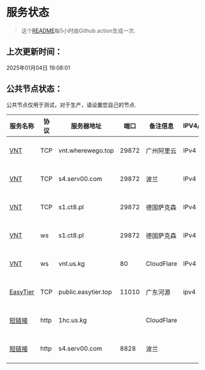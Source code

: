 # 服务状态
> 这个[README](https://github.com/lmq8267/server-status)每5小时由Github action生成一次.
## 上次更新时间：
2025年01月04日 19:08:01
## 公共节点状态： 
公共节点仅用于测试，对于生产，请设置您自己的节点.

|服务名称|协议|服务器地址|端口|备注信息|IPV4/IPV6|**状态**|历史状态|
|--|--|--|--|--|--|--|--|
|[VNT](https://github.com/vnt-dev/vnt)|TCP|vnt.wherewego.top|29872|广州阿里云|IPv4|正常✅|[🟩🟩](history/TCP-vnt.wherewego.top-29872.md) 100%|
|[VNT](https://github.com/vnt-dev/vnt)|TCP|s4.serv00.com|29872|波兰|IPv4|正常✅|[🟩🟩](history/TCP-s4.serv00.com-29872.md) 100%|
|[VNT](https://github.com/vnt-dev/vnt)|TCP|s1.ct8.pl|29872|德国萨克森|IPv4|正常✅|[🟩🟩](history/TCP-s1.ct8.pl-29872.md) 100%|
|[VNT](https://github.com/vnt-dev/vnt)|ws|s1.ct8.pl|29872|德国萨克森|IPv4|正常✅|[🟩🟩](history/ws-s1.ct8.pl-29872.md) 100%|
|[VNT](https://github.com/vnt-dev/vnt)|ws|vnt.us.kg|80|CloudFlare|IPv4|正常✅|[🟩🟩](history/ws-vnt.us.kg-80.md) 100%|
|[EasyTier](https://github.com/EasyTier/EasyTier)|TCP|public.easytier.top|11010|广东河源|ipv4|正常✅|[🟩🟩](history/TCP-public.easytier.top-11010.md) 100%|
|[短链接](http://1hc.us.kg)|http|1hc.us.kg||CloudFlare||正常✅|[🟩🟩](history/http-1hc.us.kg-.md) 100%|
|[短链接](http://s4.serv00.com:8828)|http|s4.serv00.com|8828|波兰||正常✅|[🟩🟩](history/http-s4.serv00.com-8828.md) 100%|

